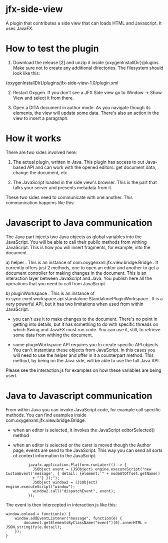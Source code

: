 # jfx-side-view
A plugin that contributes a side view that can loads HTML and Javascript. It uses JavaFX.

# How to test the plugin

1. Download the release [2] and unzip it inside {oxygenInstallDir}/plugins. Make sure not to create any additional directories. The filesystem should look like this:

{oxygenInstallDir}/plugins/jfx-side-view-1.0/plugin.xml

2. Restart Oxygen. If you don't see a JFX Side view go to Window -> Show View and select it from there.

3. Open a DITA document in author mode. As you navigate though its elements, the view will update some data. There's also an action in the view to insert a paragraph.

# How it works

There are two sides involved here:

1. The actual plugin, written in Java. This plugin has access to out Java-based API and can work with the opened editors: get document data, change the document, etc

2. The JavaScript loaded in the side view's browser. This is the part that talks your server and presents metadata from it.

These two sides need to communicate with one another. This communication happens like this:

# Javascript to Java communication

The Java part injects two Java objects as global variables into the JavaScript. You will be able to call their public methods from withing JavaScript. This is how you will insert fragments, for example, into the document.

a) helper . This is an instance of com.oxygenxml.jfx.view.bridge.Bridge . It currently offers just 2 methods, one to open an editor and another to get a document controller for making changes in the document. This is an interaction layer between JavaScript and Java. You publish here all the operations that you need to call from JavaScript.

b) pluginWorkspace . This is an instance of ro.sync.exml.workspace.api.standalone.StandalonePluginWorkspace . It is a very powerful API, but it has two limitations when used from within JavaScript:

- you can't use it to make changes to the document. There's no point in getting into details, but it has something to do with specific threads on which Swing and JavaFX must run code. You can use it, still, to retrieve some data from withing the document.

- some pluginWorkspace API requires you to create specific API objects. You can't instantiate these objects from JavaScript. In this cases you will need to use the helper and offer in it a counterpart method. This method, by being on the Java side, will be able to use the full Java API.

Please see the interaction.js for examples on how these variables are being used.

# Java to Javascript communication

From within Java you can invoke JavaScript code, for example call specific methods. You can find examples inside com.oxygenxml.jfx.view.bridge.Bridge.

- when an editor is selected, it invokes the JavaScript editorSelected() method

- when an editor is selected or the caret is moved though the Author page, events are send to the JavaScript. This way you can send all sorts of context information to the JavaScript.
```
          javafx.application.Platform.runLater(() -> {
            JSObject event = (JSObject) engine.executeScript("new CustomEvent('message', { detail: {element:'" + nodeAtOffset.getName()
            + "'} });");
            JSObject window2 = (JSObject) engine.executeScript("window");
            window2.call("dispatchEvent", event);
          });
```
The event is then intercepted in interaction.js like this:
```
window.onload = function(x) {
    window.addEventListener("message", function(e) {
        document.getElementsByClassName("event")[0].innerHTML = JSON.stringify(e.detail);
    });
}
```
